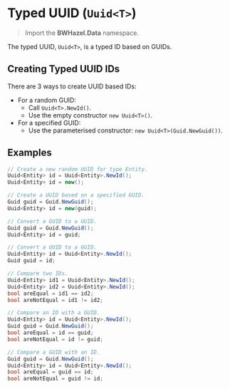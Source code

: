 # Typed UUID (`Uuid<T>`)

> Import the **BWHazel.Data** namespace.

The typed UUID, `Uuid<T>`, is a typed ID based on GUIDs.

## Creating Typed UUID IDs

There are 3 ways to create UUID based IDs:

* For a random GUID:
    * Call `Uuid<T>.NewId()`.
    * Use the empty constructor `new Uuid<T>()`.
* For a specified GUID:
    * Use the parameterised constructor: `new Uuid<T>(Guid.NewGuid())`.

## Examples

```csharp
// Create a new random UUID for type Entity.
Uuid<Entity> id = Uuid<Entity>.NewId();
Uuid<Entity> id = new();

// Create a UUID based on a specified GUID.
Guid guid = Guid.NewGuid();
Uuid<Entity> id = new(guid);

// Convert a GUID to a UUID.
Guid guid = Guid.NewGuid();
Uuid<Entity> id = guid;

// Convert a UUID to a GUID.
Uuid<Entity> id = Uuid<Entity>.NewId();
Guid guid = id;

// Compare two IDs.
Uuid<Entity> id1 = Uuid<Entity>.NewId();
Uuid<Entity> id2 = Uuid<Entity>.NewId();
bool areEqual = id1 == id2;
bool areNotEqual = id1 != id2;

// Compare an ID with a GUID.
Uuid<Entity> id = Uuid<Entity>.NewId();
Guid guid = Guid.NewGuid();
bool areEqual = id == guid;
bool areNotEqual = id != guid;

// Compare a GUID with an ID.
Guid guid = Guid.NewGuid();
Uuid<Entity> id = Uuid<Entity>.NewId();
bool areEqual = guid == id;
bool areNotEqual = guid != id;
```